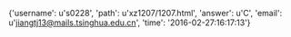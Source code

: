 {'username': u's0228', 'path': u'xz1207/1207.html', 'answer': u'C', 'email': u'jiangtj13@mails.tsinghua.edu.cn', 'time': '2016-02-27:16:17:13'}